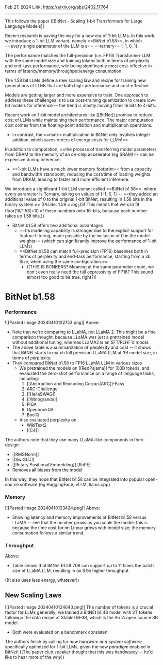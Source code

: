 Feb 27, 2024
Link: https://arxiv.org/abs/2402.17764

----

This follows the paper [[BitNet - Scaling 1-bit Transformers for Large Language Models]]

Recent research is paving the way for a new era of 1-bit LLMs. In this work, we introduce a 1-bit LLM variant, namely ==BitNet b1.58==, in which ==every single parameter of the LLM is a== ==ternary== {-1, 0, 1}.

The performance matches the full-precision (i.e. FP16) Transformer LLM with the same model size and training tokens both in terms of perplexity and end-task performance, wile being significantly most cost-effective in terms of latency/memory/throughput/energy consumption.

The 1.58 bit LLMs define a new scaling law and recipe for training new generations of LLMs that are both high-performance and cost-effective.

Models are getting larger and more expensive to train.
One approach to address these challenges is to use post-training quantization to create low-bit models for inference -- the trend is mostly moving frmo 16 bits to 4-bits.

Recent work on 1-bit model architectures like [[BitNet]] promise to reduce cost of LLMs while maintaining their performance.
The major computation cost comes from the floating-point addition and multiplication operations. 
- In contrast, the ==matrix multiplication in BitNet only involves integer addition, which saves orders of energy costs for LLMs!==

In addition to computation, ==the process of transferring model parameters from DRAM to the memory of an on-chip accelerator (eg SRAM)== can be expensive during inference.
- ==1-bit LLMs have a much lower memory footprint== from a capacity and bandwidth standpoint, reducing the cost/time of loading weights from DRAM, leading to faster and more efficient inference.

We introduce a significant 1-bit LLM variant called ==BitNet b1.58==, where every parameter is Ternary, taking on values of {-1, 0, 1} -- ==they added an additional value of 0 to the original 1-bit BitNet, resulting in 1.58 bits in the binary system.==
((Aside: 1.58 = $log_2(3)$      This means that we can fit floor(16/1.58)=10 of these numbers onto 16-bits, because each number takes up 1.58 bits.))
- BitNet b1.58 offers two additional advantages
	- ==Its modeling capability is stronger due to the explicit support for feature filtering, made possible by the inclusion of 0 in the model weights== (which can significantly improve the performance of 1-bit LLMs)
	- ==BitNet b1.58 can match full-precision (FP16) baselines both in terms of perplexity and end-task performance, starting from a 3b Size, when using the same configuration.==
		- ((THIS IS BONKERS? Meaning at the same parameter count, we don't even really need the full expressivity of FP16? This sound almost too good to be true, right?))


# BitNet b1.58

### Performance
![[Pasted image 20240410132753.png]]
Above:
- Note that we're comparing to LLaMA, not LLaMA 2. This might be a fine comparison thought, because LLaMA was just a pretrained model without additional tuning, whereas LLaMA2 is an SFT/RLHF'd model.
- The above table is a summarization of perplexity and cost -- it shows that BitNEt starts to match full precision LLaMA LLM at 3B model size, in terms of perplexity.
- They compared BitNet  b1.58 to FP16 LLaMA LLM in various sizes
	- We pretrained the models on [[RedPajama]] for 100B tokens, and evaluated the zero-shot performance on a range of language tasks, including:
		1. [[Abstraction and Reasoning Corpus|ARC]]-Easy
		2. ARC-Challenge
		3. [[HellaSWAG]]
		4. [[Winogrande]]
		5. PIQA
		6. OpenbookQA
		7. BoolQ
	- Also evaluated perplexity on
		- WikiText2
		- [[C4]]


The authors note that they use many LLaMA-like components in their design:
- [[RMSNorm]]
- [[SwiGLU]]
- [[Rotary Positional Embedding]] (RoPE)
- Removes all biases from the model

In this way, they hope that BitNet b1.58 can be integrated into popular open-source software (eg HuggingFace, vLLM, llama.cpp)

### Memory
![[Pasted image 20240410133424.png]]
Above:
- Showing latency and memory improvements of BitNet b1.58 versus LLaMA -- see that the number grows as you scale the model; this is because the time cost for nn.Linear grows with model size; the memory consumption follows a similar trend.
### Throughput
Above:
- Table shows that BitNet b1.58 70B can support up to 11 times the batch size of LLaMA LLM, resulting in an 8.9x higher throughput.

((It also uses less energy, whatever))

## New Scaling Laws
![[Pasted image 20240410134043.png]]
The number of tokens is a crucial factor for LLMs generally; we trained a BitNEt b1.48 model with 2T tokens followign the data recipe of StableLM-3B, which is the SoTA open source 3B model.
- Both were evaluated on a benchmark consisten

The authors finish by calling for *new hardware and system software* specifically optimized for 1-bit LLMs, given the new *paradigm* enabled in BitNet!
((The paper club speaker thought that this was handwavey -- he'd like to hear more of the *why*))







